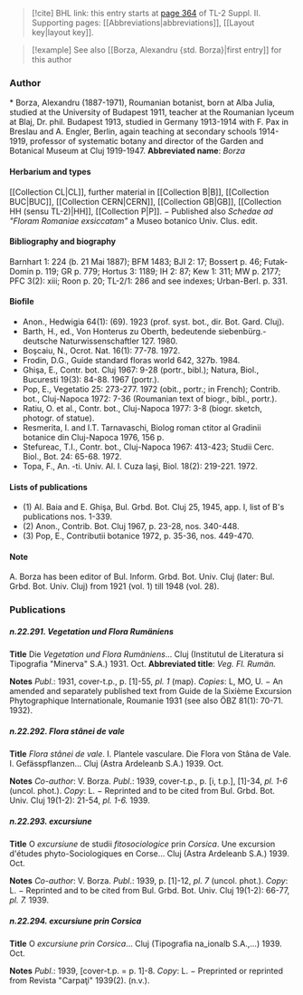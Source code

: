 > [!cite] BHL link: this entry starts at [page 364](https://www.biodiversitylibrary.org/page/33265561) of TL-2 Suppl. II.
> Supporting pages: [[Abbreviations|abbreviations]], [[Layout key|layout key]].

> [!example] See also [[Borza, Alexandru {std. Borza}|first entry]] for this author

### Author

\* Borza, Alexandru (1887-1971), Roumanian botanist, born at Alba Julia, studied at the University of Budapest 1911, teacher at the Roumanian lyceum at Blaj, Dr. phil. Budapest 1913, studied in Germany 1913-1914 with F. Pax in Breslau and A. Engler, Berlin, again teaching at secondary schools 1914-1919, professor of systematic botany and director of the Garden and Botanical Museum at Cluj 1919-1947. 
**Abbreviated name**: *Borza*

#### Herbarium and types

[[Collection CL|CL]], further material in [[Collection B|B]], [[Collection BUC|BUC]], [[Collection CERN|CERN]], [[Collection GB|GB]], [[Collection HH (sensu TL-2)|HH]], [[Collection P|P]]. − Published also *Schedae ad "Floram Romaniae exsiccatam"* a Museo botanico Univ. Clus. edit.

#### Bibliography and biography

Barnhart 1: 224 (b. 21 Mai 1887); BFM 1483; BJI 2: 17; Bossert p. 46; Futak-Domin p. 119; GR p. 779; Hortus 3: 1189; IH 2: 87; Kew 1: 311; MW p. 2177; PFC 3(2): xiii; Roon p. 20; TL-2/1: 286 and see indexes; Urban-Berl. p. 331.

#### Biofile

- Anon., Hedwigia 64(1): (69). 1923 (prof. syst. bot., dir. Bot. Gard. Cluj).
- Barth, H., ed., Von Honterus zu Oberth, bedeutende siebenbürg.-deutsche Naturwissenschaftler 127. 1980.
- Boşcaiu, N., Ocrot. Nat. 16(1): 77-78. 1972.
- Frodin, D.G., Guide standard floras world 642, 327b. 1984.
- Ghişa, E., Contr. bot. Cluj 1967: 9-28 (portr., bibl.); Natura, Biol., Bucuresti 19(3): 84-88. 1967 (portr.).
- Pop, E., Vegetatio 25: 273-277. 1972 (obit., portr.; in French); Contrib. bot., Cluj-Napoca 1972: 7-36 (Roumanian text of biogr., bibl., portr.).
- Ratiu, O. et al., Contr. bot., Cluj-Napoca 1977: 3-8 (biogr. sketch, photogr. of statue).
- Resmerita, I. and I.T. Tarnavaschi, Biolog roman ctitor al Gradinii botanice din Cluj-Napoca 1976, 156 p.
- Stefureac, T.I., Contr. bot., Cluj-Napoca 1967: 413-423; Studii Cerc. Biol., Bot. 24: 65-68. 1972.
- Topa, F., An. -ti. Univ. Al. I. Cuza Iaşi, Biol. 18(2): 219-221. 1972.

#### Lists of publications

- (1) Al. Baia and E. Ghişa, Bul. Grbd. Bot. Cluj 25, 1945, app. I, list of B's publications nos. 1-339.
- (2) Anon., Contrib. Bot. Cluj 1967, p. 23-28, nos. 340-448.
- (3) Pop, E., Contributii botanice 1972, p. 35-36, nos. 449-470.

#### Note

A. Borza has been editor of Bul. Inform. Grbd. Bot. Univ. Cluj (later: Bul. Grbd. Bot. Univ. Cluj) from 1921 (vol. 1) till 1948 (vol. 28).

### Publications

##### n.22.291. Vegetation und Flora Rumäniens

**Title**
Die *Vegetation und Flora Rumäniens*... Cluj (Institutul de Literatura si Tipografia "Minerva" S.A.) 1931. Oct.
**Abbreviated title**: *Veg. Fl. Rumän.*

**Notes**
*Publ*.: 1931, cover-t.p., p. \[1\]-55, *pl. 1* (map). *Copies*: L, MO, U. − An amended and separately published text from Guide de la Sixième Excursion Phytographique Internationale, Roumanie 1931 (see also ÖBZ 81(1): 70-71. 1932).

##### n.22.292. Flora stânei de vale

**Title**
*Flora stânei de vale*. I. Plantele vasculare. Die Flora von Stâna de Vale. I. Gefässpflanzen... Cluj (Astra Ardeleanb S.A.) 1939. Oct.

**Notes**
*Co-author*: V. Borza.
*Publ*.: 1939, cover-t.p., p. \[i, t.p.\], \[1\]-34, *pl. 1-6* (uncol. phot.). *Copy*: L. − Reprinted and to be cited from Bul. Grbd. Bot. Univ. Cluj 19(1-2): 21-54, *pl. 1-6.* 1939.

##### n.22.293. excursiune

**Title**
O *excursiune* de studii *fitosociologice* prin *Corsica*. Une excursion d'études phyto-Sociologiques en Corse... Cluj (Astra Ardeleanb S.A.) 1939. Oct.

**Notes**
*Co-author*: V. Borza.
*Publ*.: 1939, p. \[1\]-12, *pl. 7* (uncol. phot.). *Copy*: L. − Reprinted and to be cited from Bul. Grbd. Bot. Univ. Cluj 19(1-2): 66-77, *pl. 7.* 1939.

##### n.22.294. excursiune prin Corsica

**Title**
O *excursiune prin Corsica*... Cluj (Tipografia na\_ionalb S.A.,...) 1939. Oct.

**Notes**
*Publ*.: 1939, \[cover-t.p. = p. 1\]-8. *Copy*: L. − Preprinted or reprinted from Revista "Carpaţi" 1939(2). (n.v.).

